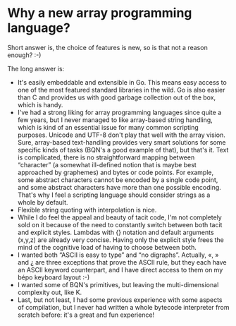 # Why a new array programming language?

Short answer is, the choice of features is new, so is that not a reason enough?
:-)

The long answer is:

* It's easily embeddable and extensible in Go. This means easy access to one of
  the most featured standard libraries in the wild. Go is also easier than C
  and provides us with good garbage collection out of the box, which is handy.
* I've had a strong liking for array programming languages since quite a few
  years, but I never managed to like array-based string handling, which is kind
  of an essential issue for many common scripting purposes.  Unicode and UTF-8
  don't play that well with the array vision. Sure, array-based text-handling
  provides very smart solutions for some specific kinds of tasks (BQN's a good
  example of that), but that's it. Text is complicated, there is no
  straightforward mapping between “character” (a somewhat ill-defined notion
  that is maybe best approached by graphemes) and bytes or code points. For
  example, some abstract characters cannot be encoded by a single code point,
  and some abstract characters have more than one possible encoding. That's why
  I feel a scripting language should consider strings as a whole by default.
* Flexible string quoting with interpolation is nice.
* While I do feel the appeal and beauty of tacit code, I'm not completely sold
  on it because of the need to constantly switch between both tacit and
  explicit styles.  Lambdas with {} notation and default arguments (x,y,z) are
  already very concise. Having only the explicit style frees the mind of the
  cognitive load of having to choose between both.
* I wanted both “ASCII is easy to type” and “no digraphs”. Actually, «, » and ¿
  are three exceptions that prove the ASCII rule, but they each have an ASCII
  keyword counterpart, and I have direct access to them on my bépo keyboard
  layout :-)
* I wanted some of BQN's primitives, but leaving the multi-dimensional
  complexity out, like K.
* Last, but not least, I had some previous experience with some aspects of
  compilation, but I never had written a whole bytecode interpreter from
  scratch before: it's a great and fun experience!
